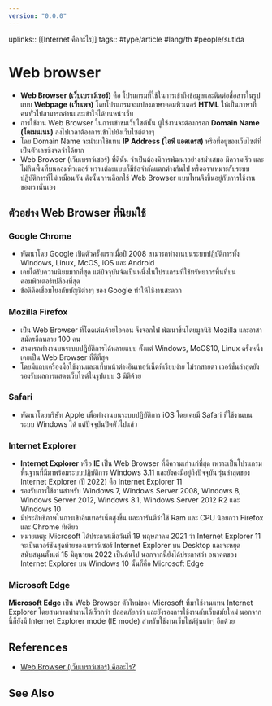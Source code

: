 ```yaml
---
version: "0.0.0"
---
```

uplinks:: [[Internet คืออะไร]]
tags:: #type/article #lang/th #people/sutida
# Web browser
- **Web Browser (เว็บเบราว์เซอร์)** คือ โปรแกรมที่ใช้ในการเข้าถึงข้อมูลและติดต่อสื่อสารในรูปแบบ **Webpage (เว็บเพจ)** โดยโปรแกรมจะแปลงภาษาคอมพิวเตอร์ **HTML** ให้เป็นภาษาที่คนทั่วไปสามารถอ่านและเข้าใจได้บนหน้าเว็บ
- การใช้งาน Web Browser ในการเข้าชมเว็บไซต์นั้น ผู้ใช้งานจะต้องกรอก **Domain Name (โดเมนเนม)** ลงไปเวลาต้องการเข้าไปยังเว็บไซต์ต่างๆ 
- โดย Domain Name จะนำมาใช้แทน **IP Address (ไอพี แอดเดรส)** หรือที่อยู่ของเว็บไซต์ที่เป็นตัวเลขซึ่งจดจำได้ยาก
- Web Browser (เว็บเบราว์เซอร์) ที่ดีนั้น จำเป็นต้องมีการพัฒนาอย่างสม่ำเสมอ มีความเร็ว และไม่กินพื้นที่บนคอมพิวเตอร์ ทว่าแต่ละแบบก็มีข้อจำกัดแตกต่างกันไป หรืออาจเหมาะกับระบบปฏิบัติการที่ไม่เหมือนกัน ดังนั้นการเลือกใช้ Web Browser แบบไหนจึงขึ้นอยู่กับการใช้งานของเรานั่นเอง

## ตัวอย่าง Web Browser ที่นิยมใช้
### Google Chrome
- พัฒนาโดย Google เปิดตัวครั้งแรกเมื่อปี 2008 สามารถทำงานบนระบบปฏิบัติการทั้ง Windows, Linux, McOS, iOS และ Android 
- เคยได้รับความนิยมมากที่สุด แต่ปัจจุบันจัดเป็นหนึ่งในโปรแกรมที่ใช้ทรัพยากรพื้นที่บนคอมพิวเตอร์เปลืองที่สุด 
- ข้อดีคือเชื่อมโยงกับบัญชีต่างๆ ของ Google ทำให้ใช้งานสะดวก

### Mozilla Firefox
- เป็น Web Browser ที่โดดเด่นด้วยไอคอน จิ้งจอกไฟ พัฒนาขึ้นโดยมูลนิธิ Mozilla และอาสาสมัครอีกหลาย 100 คน 
- สามารถทำงานบนระบบปฏิบัติการได้หลายแบบ ตั้งแต่ Windows, McOS10, Linux ครั้งหนึ่งเคยเป็น Web Browser ที่ดีที่สุด
- โดยมีแถบเครื่องมือใช้งานและแท็บหน้าต่างอินเทอร์เน็ตที่เรียบง่าย ไม่รกสายตา เวอร์ชั่นล่าสุดยังรองรับผลการแสดงเว็บไซต์ในรูปแบบ 3 มิติด้วย

### Safari 
- พัฒนาโดยบริษัท Apple เพื่อทำงานบนระบบปฏิบัติการ iOS โดยเคยมี Safari ที่ใช้งานบนระบบ Windows ได้ แต่ปัจจุบันปิดตัวไปแล้ว

### Internet Explorer
- **Internet Explorer** หรือ **IE** เป็น Web Browser ที่มีความเก่าแก่ที่สุด เพราะเป็นโปรแกรมพื้นฐานที่มีมาพร้อมระบบปฏิบัติการ Windows 3.11 และยังคงมีอยู่ถึงปัจจุบัน รุ่นล่าสุดของ Internet Explorer (ปี 2022) คือ Internet Explorer 11 
- รองรับการใช้งานสำหรับ Windows 7, Windows Server 2008, Windows 8, Windows Server 2012, Windows 8.1, Windows Server 2012 R2 และ Windows 10 
- มีประสิทธิภาพในการเข้าอินเทอร์เน็ตสูงขึ้น และการันตีว่าใช้ Ram และ CPU น้อยกว่า Firefox และ Chrome ทีเดียว
- หมายเหตุ: Microsoft ได้ประกาศเมื่อวันที่ 19 พฤษภาคม 2021 ว่า Internet Explorer 11 จะเป็นเวอร์ชันสุดท้ายของเบราว์เซอร์ Internet Explorer บน Desktop และจะหยุดสนับสนุนตั้งแต่ 15 มิถุนายน 2022 เป็นต้นไป นอกจากนี้ยังได้ประกาศว่า อนาคตของ Internet Explorer บน Windows 10 นั้นก็คือ Microsoft Edge

### Microsoft Edge
**Microsoft Edge** เป็น Web Browser ตัวใหม่ของ Microsoft ที่มาใช้งานแทน Internet Explorer โดยสามารถทำงานได้เร็วกว่า ปลอดภัยกว่า และยังรองการใช้งานกับเว็บสมัยใหม่ นอกจากนี้ก็ยังมี Internet Explorer mode (IE mode) สำหรับใช้งานเว็บไซต์รุ่นเก่าๆ อีกด้วย


## References
- [Web Browser (เว็บเบราว์เซอร์) คืออะไร?](https://www.thaibusinesssearch.com/marketing/web-browser/)

## See Also
